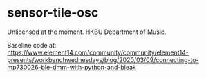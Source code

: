 # sensor-tile-osc

Unlicensed at the moment.
HKBU Department of Music.

Baseline code at: https://www.element14.com/community/community/element14-presents/workbenchwednesdays/blog/2020/03/09/connecting-to-mp730026-ble-dmm-with-python-and-bleak
